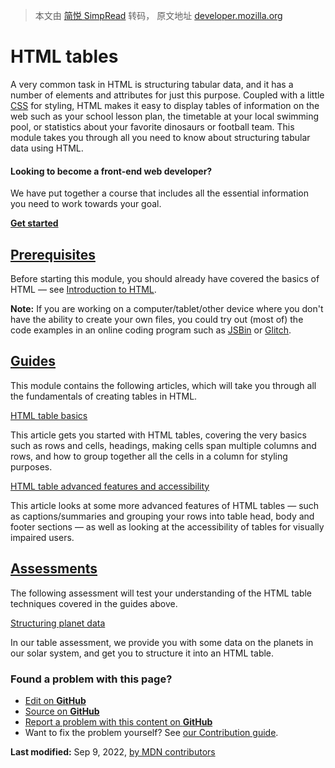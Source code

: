 > 本文由 [简悦 SimpRead](http://ksria.com/simpread/) 转码， 原文地址 [developer.mozilla.org](https://developer.mozilla.org/en-US/docs/Learn/HTML/Tables)

HTML tables
===========

A very common task in HTML is structuring tabular data, and it has a number of elements and attributes for just this purpose. Coupled with a little [CSS](/en-US/docs/Learn/CSS) for styling, HTML makes it easy to display tables of information on the web such as your school lesson plan, the timetable at your local swimming pool, or statistics about your favorite dinosaurs or football team. This module takes you through all you need to know about structuring tabular data using HTML.

#### Looking to become a front-end web developer?

We have put together a course that includes all the essential information you need to work towards your goal.

[**Get started**](/en-US/docs/Learn/Front-end_web_developer)

[Prerequisites](#prerequisites)
-------------------------------

Before starting this module, you should already have covered the basics of HTML — see [Introduction to HTML](/en-US/docs/Learn/HTML/Introduction_to_HTML).

**Note:** If you are working on a computer/tablet/other device where you don't have the ability to create your own files, you could try out (most of) the code examples in an online coding program such as [JSBin](https://jsbin.com/) or [Glitch](https://glitch.com/).

[Guides](#guides)
-----------------

This module contains the following articles, which will take you through all the fundamentals of creating tables in HTML.

[HTML table basics](/en-US/docs/Learn/HTML/Tables/Basics)

This article gets you started with HTML tables, covering the very basics such as rows and cells, headings, making cells span multiple columns and rows, and how to group together all the cells in a column for styling purposes.

[HTML table advanced features and accessibility](/en-US/docs/Learn/HTML/Tables/Advanced)

This article looks at some more advanced features of HTML tables — such as captions/summaries and grouping your rows into table head, body and footer sections — as well as looking at the accessibility of tables for visually impaired users.

[Assessments](#assessments)
---------------------------

The following assessment will test your understanding of the HTML table techniques covered in the guides above.

[Structuring planet data](/en-US/docs/Learn/HTML/Tables/Structuring_planet_data)

In our table assessment, we provide you with some data on the planets in our solar system, and get you to structure it into an HTML table.

### Found a problem with this page?

*   [Edit on **GitHub**](https://github.com/mdn/content/edit/main/files/en-us/learn/html/tables/index.md "You're going to need to sign in to GitHub first (Opens in a new tab)")
*   [Source on **GitHub**](https://github.com/mdn/content/blob/main/files/en-us/learn/html/tables/index.md?plain=1 "Folder: en-us/learn/html/tables (Opens in a new tab)")
*   [Report a problem with this content on **GitHub**](https://github.com/mdn/content/issues/new?template=page-report.yml&mdn-url=https%3A%2F%2Fdeveloper.mozilla.org%2Fen-US%2Fdocs%2FLearn%2FHTML%2FTables&metadata=%3C%21--+Do+not+make+changes+below+this+line+--%3E%0A%3Cdetails%3E%0A%3Csummary%3EPage+report+details%3C%2Fsummary%3E%0A%0A*+Folder%3A+%60en-us%2Flearn%2Fhtml%2Ftables%60%0A*+MDN+URL%3A+https%3A%2F%2Fdeveloper.mozilla.org%2Fen-US%2Fdocs%2FLearn%2FHTML%2FTables%0A*+GitHub+URL%3A+https%3A%2F%2Fgithub.com%2Fmdn%2Fcontent%2Fblob%2Fmain%2Ffiles%2Fen-us%2Flearn%2Fhtml%2Ftables%2Findex.md%0A*+Last+commit%3A+https%3A%2F%2Fgithub.com%2Fmdn%2Fcontent%2Fcommit%2F904cdf09c7e328b7a15a6a4db6bc6bd31f969cce%0A*+Document+last+modified%3A+2022-09-09T05%3A00%3A53.000Z%0A%0A%3C%2Fdetails%3E "This will take you to GitHub to file a new issue")
*   Want to fix the problem yourself? See [our Contribution guide](https://github.com/mdn/content/blob/main/README.md).

**Last modified:** Sep 9, 2022, [by MDN contributors](/en-US/docs/Learn/HTML/Tables/contributors.txt)